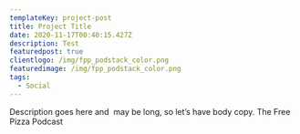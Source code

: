```yaml
---
templateKey: project-post
title: Project Title
date: 2020-11-17T00:40:15.427Z
description: Test
featuredpost: true
clientlogo: /img/fpp_podstack_color.png
featuredimage: /img/fpp_podstack_color.png
tags:
  - Social
---
```

Description goes here and  may be long, so let’s have body copy. The Free Pizza Podcast